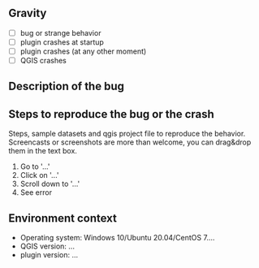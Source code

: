 <!--

Thanks for taking the time to fill out this bug report correctly.

Please report only issues related to the plugin.

-->

## Gravity

- [ ] bug or strange behavior
- [ ] plugin crashes at startup
- [ ] plugin crashes (at any other moment)
- [ ] QGIS crashes

## Description of the bug

<!-- Briefly describe the bug... -->

## Steps to reproduce the bug or the crash

Steps, sample datasets and qgis project file to reproduce the behavior. Screencasts or screenshots are more than welcome, you can drag&drop them in the text box.

1. Go to '...'
2. Click on '...'
3. Scroll down to '...'
4. See error

## Environment context

<!--
Fill the In the QGIS Help menu -> About, click in the table, Ctrl+A and then Ctrl+C. Finally paste here.
        DO NOT make a screenshot.
 -->

- Operating system: Windows 10/Ubuntu 20.04/CentOS 7....
- QGIS version: ...
- plugin version: ...
